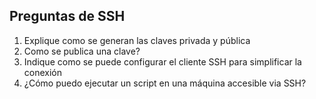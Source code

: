 ## Preguntas de SSH

1. Explique como se generan las claves privada y pública 
2. Como se publica una clave?
3. Indique como se puede configurar el cliente SSH para simplificar la conexión
4. ¿Cómo puedo ejecutar un script en una máquina accesible via SSH?




